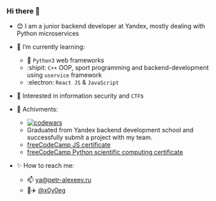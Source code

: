 ### Hi there 👋

- :blush: I am a junior backend developer at Yandex, mostly dealing with Python microservices

- :mag_right: I’m currently learning:
  - :snake: `Python3` web frameworks
  - :shipit: `C++` OOP, sport programming and backend-development using `uservice` framework
  - :electron: `React JS` & `JavaScript`

- :eyes: Interested in information security and `CTF`s

- :memo: Achivments:
  - [![codewars](https://www.codewars.com/users/x0y0eg/badges/small)](https://www.codewars.com/users/x0y0eg)
  - Graduated from Yandex backend development school and successfully submit a project with my team.
  - [freeCodeCamp JS certificate](https://www.freecodecamp.org/certification/x0y0eg/javascript-algorithms-and-data-structures)
  - [freeCodeCamp Python scientific computing certificate](https://www.freecodecamp.org/certification/x0y0eg/scientific-computing-with-python-v7)

- :sparkles: How to reach me: 
  - :mailbox: ya@petr-alexeev.ru
  - :page_facing_up::airplane: [@x0y0eg](https://t.me/x0y0eg)
  
